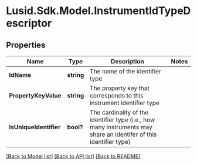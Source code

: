 # Lusid.Sdk.Model.InstrumentIdTypeDescriptor
## Properties

Name | Type | Description | Notes
------------ | ------------- | ------------- | -------------
**IdName** | **string** | The name of the identifier type | 
**PropertyKeyValue** | **string** | The property key that corresponds to this instrument identifier type | 
**IsUniqueIdentifier** | **bool?** | The cardinality of the identifier type (i.e., how many instruments may share an identifer  of this identifier type) | 

[[Back to Model list]](../README.md#documentation-for-models) [[Back to API list]](../README.md#documentation-for-api-endpoints) [[Back to README]](../README.md)

